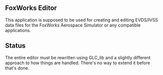 FoxWorks Editor
--------------------------------------------------------------------------------
This application is supposed to be used for creating and editing EVDS/IVSS data
files for the FoxWorks Aerospace Simulator or any compatible applications.

Status
--------------------------------------------------------------------------------
The entire editor must be rewritten using GLC_lib and a slightly different approach
to how things are handled. There's no way to extend it before that's done.
